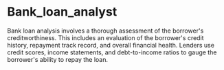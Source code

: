 # Bank_loan_analyst
Bank loan analysis involves a thorough assessment of the borrower's creditworthiness. This includes an evaluation of the borrower's credit history, repayment track record, and overall financial health. Lenders use credit scores, income statements, and debt-to-income ratios to gauge the borrower's ability to repay the loan.

